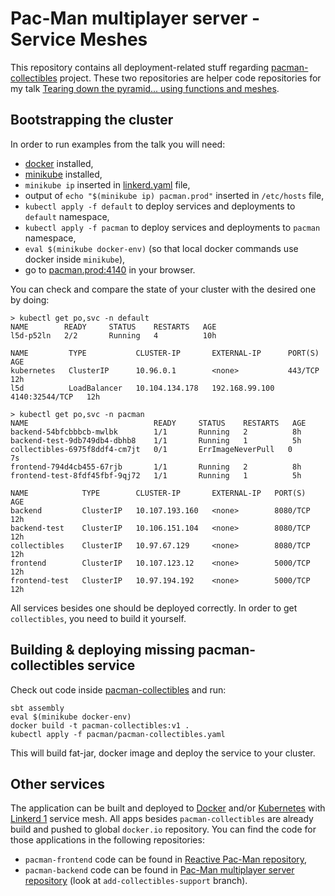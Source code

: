 # Pac-Man multiplayer server - Service Meshes
This repository contains all deployment-related stuff regarding [pacman-collectibles](https://github.com/miciek/pacman-collectibles) project. These two repositories are helper code repositories for my talk [Tearing down the pyramid... using functions and meshes](https://speakerdeck.com/miciek/tear-down-this-pyramid-dot-dot-dot-using-functions-and-meshes).

## Bootstrapping the cluster
In order to run examples from the talk you will need:
- [docker](https://www.docker.com/) installed,
- [minikube](https://kubernetes.io/docs/tasks/tools/install-minikube/) installed,
- `minikube ip` inserted in [linkerd.yaml](default/linkerd.yaml) file,
- output of `echo "$(minikube ip) pacman.prod"` inserted in `/etc/hosts` file,
- `kubectl apply -f default` to deploy services and deployments to `default` namespace,
- `kubectl apply -f pacman` to deploy services and deployments to `pacman` namespace,
- `eval $(minikube docker-env)` (so that local docker commands use docker inside `minikube`),
- go to [pacman.prod:4140](http://pacman.prod:4140) in your browser.

You can check and compare the state of your cluster with the desired one by doing:
```
> kubectl get po,svc -n default
NAME        READY     STATUS    RESTARTS   AGE
l5d-p52ln   2/2       Running   4          10h

NAME         TYPE           CLUSTER-IP       EXTERNAL-IP      PORT(S)          AGE
kubernetes   ClusterIP      10.96.0.1        <none>           443/TCP          12h
l5d          LoadBalancer   10.104.134.178   192.168.99.100   4140:32544/TCP   12h

> kubectl get po,svc -n pacman
NAME                            READY     STATUS    RESTARTS   AGE
backend-54bfcbbbcb-mwlbk        1/1       Running   2          8h
backend-test-9db749db4-dbhb8    1/1       Running   1          5h
collectibles-6975f8ddf4-cm7jt   0/1       ErrImageNeverPull   0          7s
frontend-794d4cb455-67rjb       1/1       Running   2          8h
frontend-test-8fdf45fbf-9qj72   1/1       Running   1          5h

NAME            TYPE        CLUSTER-IP       EXTERNAL-IP   PORT(S)    AGE
backend         ClusterIP   10.107.193.160   <none>        8080/TCP   12h
backend-test    ClusterIP   10.106.151.104   <none>        8080/TCP   12h
collectibles    ClusterIP   10.97.67.129     <none>        8080/TCP   12h
frontend        ClusterIP   10.107.123.12    <none>        5000/TCP   12h
frontend-test   ClusterIP   10.97.194.192    <none>        5000/TCP   12h
```

All services besides one should be deployed correctly. In order to get `collectibles`, you need to build it yourself.

## Building & deploying missing pacman-collectibles service
Check out code inside [pacman-collectibles](https://github.com/miciek/pacman-collectibles) and run:
```
sbt assembly
eval $(minikube docker-env)
docker build -t pacman-collectibles:v1 .
kubectl apply -f pacman/pacman-collectibles.yaml
```
This will build fat-jar, docker image and deploy the service to your cluster.

## Other services
The application can be built and deployed to [Docker](https://www.docker.com/) and/or [Kubernetes](https://kubernetes.io) with [Linkerd 1](https://linkerd.io) service mesh. All apps besides `pacman-collectibles` are already build and pushed to global `docker.io` repository. You can find the code for those applications in the following repositories:

- `pacman-frontend` code can be found in [Reactive Pac-Man repository](https://github.com/miciek/web-pacman-react-bacon),
- `pacman-backend` code can be found in [Pac-Man multiplayer server repository](https://github.com/miciek/pacman-multiplayer-fp) (look at `add-collectibles-support` branch).
